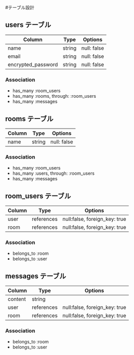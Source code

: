 #テーブル設計

## users テーブル

| Column             | Type   | Options     |
| ------------------ | ------ | ----------- |
| name               | string | null: false |
| email              | string | null: false |
| encrypted_password | string | null: false |

### Association
- has_many :room_users
- has_many :rooms, through: :room_users
- has_many :messages

## rooms テーブル

| Column | Type   | Options     |
| ------ | ------ | ----------- |
| name   | string | null: false |

### Association

- has_many :room_users
- has_many :users, through: :room_users
- has_many :messages

## room_users テーブル

| Column | Type       | Options                       |
| ------ | ---------- | ----------------------------- |
| user   | references | null:false, foreign_key: true |
| room   | references | null:false, foreign_key: true |

### Association

- belongs_to :room
- belongs_to :user

## messages テーブル

| Column  | Type       | Options                       |
| ------- | ---------- | ----------------------------- |
| content | string     |                               |
| user    | references | null:false, foreign_key: true |
| room    | references | null:false, foreign_key: true |

### Association

- belongs_to :room
- belongs_to :user